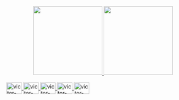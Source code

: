 <div align="center">
    <a href="https://github.com/Victorlima1488/Victorlima1488">
    <img height="180em" src="https://github-readme-stats.vercel.app/api?username=victorlima1488&show_icons=true&theme=dark&include_all_commits=true&count_private=true"/>
    <img height="180em" src="https://github-readme-stats.vercel.app/api/top-langs/?username=victorlima1488&layout=compact&langs_count=7&theme=dark"/>
</div>
  
<div style="display: inline_block"><br>
    <img align="center" alt="victor-Js" height="30" width="40" src="https://raw.githubusercontent.com/devicons/devicon/master/icons/javascript/javascript-plain .svg">
    <img align="center" alt="victor-HTML" height="30" width="40" src="https://raw.githubusercontent.com/devicons/devicon/master/icons/html5/html5-original .svg">
    <img align="center" alt="victor-CSS" height="30" width="40" src="https://raw.githubusercontent.com/devicons/devicon/master/icons/css3/css3-original .svg">
    <img align="center" alt="victor-sass" height="30" width="40" src="https://cdn.jsdelivr.net/gh/devicons/devicon/icons/sass/sass-original .svg" />
    <img align="center" alt="victor-git" height="30" width="40" src="https://cdn.jsdelivr.net/gh/devicons/devicon/icons/git/git-original .svg" />
</div>
